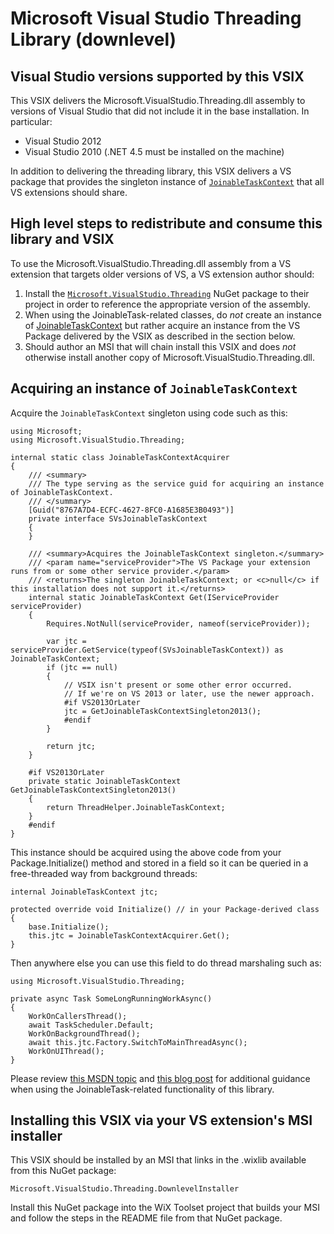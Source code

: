 ﻿Microsoft Visual Studio Threading Library (downlevel)
======================================================

## Visual Studio versions supported by this VSIX

This VSIX delivers the Microsoft.VisualStudio.Threading.dll assembly to versions of
Visual Studio that did not include it in the base installation. In particular:

* Visual Studio 2012
* Visual Studio 2010 (.NET 4.5 must be installed on the machine)

In addition to delivering the threading library, this VSIX delivers a VS package that provides
the singleton instance of [`JoinableTaskContext`][2] that all VS extensions should share.

## High level steps to redistribute and consume this library and VSIX

To use the Microsoft.VisualStudio.Threading.dll assembly from a VS extension that targets older
versions of VS, a VS extension author should:

1. Install the [`Microsoft.VisualStudio.Threading`][3] NuGet package to their project in order
   to reference the appropriate version of the assembly.
2. When using the JoinableTask-related classes, do *not* create an instance of
   [JoinableTaskContext][2] but rather acquire an instance from the VS Package delivered
   by the VSIX as described in the section below.   
3. Should author an MSI that will chain install this VSIX and does *not* otherwise install
   another copy of Microsoft.VisualStudio.Threading.dll.  
   
## Acquiring an instance of `JoinableTaskContext` 

Acquire the `JoinableTaskContext` singleton using code such as this:

    using Microsoft;
    using Microsoft.VisualStudio.Threading;

    internal static class JoinableTaskContextAcquirer
    {
        /// <summary>
        /// The type serving as the service guid for acquiring an instance of JoinableTaskContext.
        /// </summary>
        [Guid("8767A7D4-ECFC-4627-8FC0-A1685E3B0493")]
        private interface SVsJoinableTaskContext
        {
        }
    
        /// <summary>Acquires the JoinableTaskContext singleton.</summary>
        /// <param name="serviceProvider">The VS Package your extension runs from or some other service provider.</param>
        /// <returns>The singleton JoinableTaskContext; or <c>null</c> if this installation does not support it.</returns>
        internal static JoinableTaskContext Get(IServiceProvider serviceProvider)
        {
            Requires.NotNull(serviceProvider, nameof(serviceProvider));
            
            var jtc = serviceProvider.GetService(typeof(SVsJoinableTaskContext)) as JoinableTaskContext;
            if (jtc == null)
            {
                // VSIX isn't present or some other error occurred.
                // If we're on VS 2013 or later, use the newer approach.
                #if VS2013OrLater
                jtc = GetJoinableTaskContextSingleton2013();
                #endif
            }
                
            return jtc;
        }
        
        #if VS2013OrLater
        private static JoinableTaskContext GetJoinableTaskContextSingleton2013()
        {
            return ThreadHelper.JoinableTaskContext;
        }  
        #endif
    }
    
This instance should be acquired using the above code from your Package.Initialize() method and stored in a field
so it can be queried in a free-threaded way from background threads:

    internal JoinableTaskContext jtc;

    protected override void Initialize() // in your Package-derived class
    {
        base.Initialize();
        this.jtc = JoinableTaskContextAcquirer.Get();
    }
    
Then anywhere else you can use this field to do thread marshaling such as:

    using Microsoft.VisualStudio.Threading;
 
    private async Task SomeLongRunningWorkAsync()
    {
        WorkOnCallersThread();
        await TaskScheduler.Default;
        WorkOnBackgroundThread();
        await this.jtc.Factory.SwitchToMainThreadAsync();
        WorkOnUIThread();
    }

Please review [this MSDN topic][4] and [this blog post][5] for additional guidance when using the JoinableTask-related
functionality of this library.

## Installing this VSIX via your VS extension's MSI installer

This VSIX should be installed by an MSI that links in the .wixlib available from this NuGet package:

    Microsoft.VisualStudio.Threading.DownlevelInstaller

Install this NuGet package into the WiX Toolset project that builds your MSI and follow the steps
in the README file from that NuGet package.

[1]: https://msdn.microsoft.com/en-us/library/microsoft.visualstudio.shell.threadhelper.joinabletaskcontext.aspx
[2]: https://msdn.microsoft.com/en-us/library/microsoft.visualstudio.threading.joinabletaskcontext.aspx
[3]: https://www.nuget.org/packages/Microsoft.VisualStudio.Threading/12.2
[4]: https://msdn.microsoft.com/en-us/library/dn448839.aspx
[5]: https://blogs.msdn.microsoft.com/andrewarnottms/2014/05/07/asynchronous-and-multithreaded-programming-within-vs-using-the-joinabletaskfactory/
[6]: http://wixtoolset.org/documentation/manual/v3/xsd/vs/vsixpackage.html
